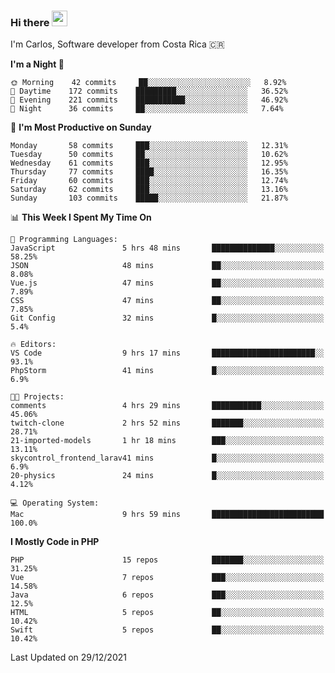 ### Hi there <img src="https://media.giphy.com/media/hvRJCLFzcasrR4ia7z/giphy.gif" width="25px">

I'm Carlos, Software developer from Costa Rica 🇨🇷

<!--START_SECTION:waka-->
**I'm a Night 🦉** 

```text
🌞 Morning    42 commits     ██░░░░░░░░░░░░░░░░░░░░░░░   8.92% 
🌆 Daytime    172 commits    █████████░░░░░░░░░░░░░░░░   36.52% 
🌃 Evening    221 commits    ███████████░░░░░░░░░░░░░░   46.92% 
🌙 Night      36 commits     ██░░░░░░░░░░░░░░░░░░░░░░░   7.64%

```
📅 **I'm Most Productive on Sunday** 

```text
Monday       58 commits     ███░░░░░░░░░░░░░░░░░░░░░░   12.31% 
Tuesday      50 commits     ██░░░░░░░░░░░░░░░░░░░░░░░   10.62% 
Wednesday    61 commits     ███░░░░░░░░░░░░░░░░░░░░░░   12.95% 
Thursday     77 commits     ████░░░░░░░░░░░░░░░░░░░░░   16.35% 
Friday       60 commits     ███░░░░░░░░░░░░░░░░░░░░░░   12.74% 
Saturday     62 commits     ███░░░░░░░░░░░░░░░░░░░░░░   13.16% 
Sunday       103 commits    █████░░░░░░░░░░░░░░░░░░░░   21.87%

```


📊 **This Week I Spent My Time On** 

```text
💬 Programming Languages: 
JavaScript               5 hrs 48 mins       ██████████████░░░░░░░░░░░   58.25% 
JSON                     48 mins             ██░░░░░░░░░░░░░░░░░░░░░░░   8.08% 
Vue.js                   47 mins             ██░░░░░░░░░░░░░░░░░░░░░░░   7.89% 
CSS                      47 mins             ██░░░░░░░░░░░░░░░░░░░░░░░   7.85% 
Git Config               32 mins             █░░░░░░░░░░░░░░░░░░░░░░░░   5.4%

🔥 Editors: 
VS Code                  9 hrs 17 mins       ███████████████████████░░   93.1% 
PhpStorm                 41 mins             █░░░░░░░░░░░░░░░░░░░░░░░░   6.9%

🐱‍💻 Projects: 
comments                 4 hrs 29 mins       ███████████░░░░░░░░░░░░░░   45.06% 
twitch-clone             2 hrs 52 mins       ███████░░░░░░░░░░░░░░░░░░   28.71% 
21-imported-models       1 hr 18 mins        ███░░░░░░░░░░░░░░░░░░░░░░   13.11% 
skycontrol_frontend_larav41 mins             █░░░░░░░░░░░░░░░░░░░░░░░░   6.9% 
20-physics               24 mins             █░░░░░░░░░░░░░░░░░░░░░░░░   4.12%

💻 Operating System: 
Mac                      9 hrs 59 mins       █████████████████████████   100.0%

```

**I Mostly Code in PHP** 

```text
PHP                      15 repos            ███████░░░░░░░░░░░░░░░░░░   31.25% 
Vue                      7 repos             ███░░░░░░░░░░░░░░░░░░░░░░   14.58% 
Java                     6 repos             ███░░░░░░░░░░░░░░░░░░░░░░   12.5% 
HTML                     5 repos             ██░░░░░░░░░░░░░░░░░░░░░░░   10.42% 
Swift                    5 repos             ██░░░░░░░░░░░░░░░░░░░░░░░   10.42%

```



 Last Updated on 29/12/2021
<!--END_SECTION:waka-->
